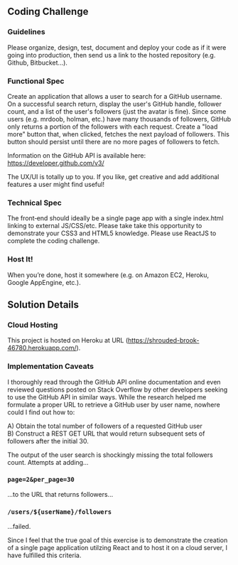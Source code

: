 ## Coding Challenge

### Guidelines

Please organize, design, test, document and deploy your code as if it were going into production, then send
us a link to the hosted repository (e.g. Github, Bitbucket...).

### Functional Spec

Create an application that allows a user to search for a GitHub username. On a successful search return,
display the user's GitHub handle, follower count, and a list of the user's followers (just the avatar is fine).
Since some users (e.g. mrdoob, holman, etc.) have many thousands of followers, GitHub only returns a
portion of the followers with each request. Create a "load more" button that, when clicked, fetches the next
payload of followers. This button should persist until there are no more pages of followers to fetch.

Information on the GitHub API is available here:  https://developer.github.com/v3/

The UX/UI is totally up to you. If you like, get creative and add additional features a user might find useful!

### Technical Spec

The front‐end should ideally be a single page app with a single index.html linking to external JS/CSS/etc.
Please take take this opportunity to demonstrate your CSS3 and HTML5 knowledge. Please use ReactJS to complete 
the coding challenge.

### Host It!

When you’re done, host it somewhere (e.g. on Amazon EC2, Heroku, Google AppEngine, etc.).

## Solution Details

### Cloud Hosting

This project is hosted on Heroku at URL (https://shrouded-brook-46780.herokuapp.com/).

### Implementation Caveats

I thoroughly read through the GitHub API online documentation and even reviewed questions posted on Stack Overflow
by other developers seeking to use the GitHub API in similar ways.  While the research helped me formulate a proper
URL to retrieve a GitHub user by user name, nowhere could I find out how to:

A) Obtain the total number of followers of a requested GitHub user <br>
B) Construct a REST GET URL that would return subsequent sets of followers after the initial 30.

The output of the user search is shockingly missing the total followers count.  Attempts at adding...

### `page=2&per_page=30`

...to the URL that returns followers...

### `/users/${userName}/followers`

...failed.

Since I feel that the true goal of this exercise is to demonstrate the creation of a single page application utilzing
React and to host it on a cloud server, I have fulfilled this criteria. 